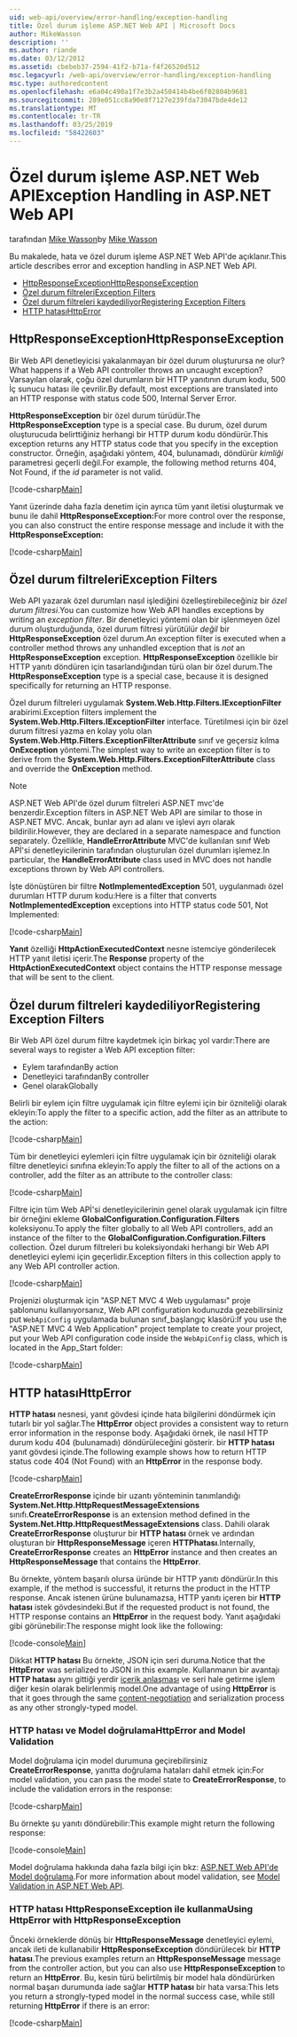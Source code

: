 ```yaml
---
uid: web-api/overview/error-handling/exception-handling
title: Özel durum işleme ASP.NET Web API | Microsoft Docs
author: MikeWasson
description: ''
ms.author: riande
ms.date: 03/12/2012
ms.assetid: cbebeb37-2594-41f2-b71a-f4f26520d512
msc.legacyurl: /web-api/overview/error-handling/exception-handling
msc.type: authoredcontent
ms.openlocfilehash: e6a04c490a1f7e3b2a450414b4be6f02804b9681
ms.sourcegitcommit: 289e051cc8a90e8f7127e239fda73047bde4de12
ms.translationtype: MT
ms.contentlocale: tr-TR
ms.lasthandoff: 03/25/2019
ms.locfileid: "58422603"
---
```

<a name="exception-handling-in-aspnet-web-api"></a><span data-ttu-id="56549-102">Özel durum işleme ASP.NET Web API</span><span class="sxs-lookup"><span data-stu-id="56549-102">Exception Handling in ASP.NET Web API</span></span>
====================
<span data-ttu-id="56549-103">tarafından [Mike Wasson](https://github.com/MikeWasson)</span><span class="sxs-lookup"><span data-stu-id="56549-103">by [Mike Wasson](https://github.com/MikeWasson)</span></span>

<span data-ttu-id="56549-104">Bu makalede, hata ve özel durum işleme ASP.NET Web API'de açıklanır.</span><span class="sxs-lookup"><span data-stu-id="56549-104">This article describes error and exception handling in ASP.NET Web API.</span></span>

- [<span data-ttu-id="56549-105">HttpResponseException</span><span class="sxs-lookup"><span data-stu-id="56549-105">HttpResponseException</span></span>](#httpresponserexception)
- [<span data-ttu-id="56549-106">Özel durum filtreleri</span><span class="sxs-lookup"><span data-stu-id="56549-106">Exception Filters</span></span>](#exception_filters)
- [<span data-ttu-id="56549-107">Özel durum filtreleri kaydediliyor</span><span class="sxs-lookup"><span data-stu-id="56549-107">Registering Exception Filters</span></span>](#registering_exception_filters)
- [<span data-ttu-id="56549-108">HTTP hatası</span><span class="sxs-lookup"><span data-stu-id="56549-108">HttpError</span></span>](#httperror)

<a id="httpresponserexception"></a>
## <a name="httpresponseexception"></a><span data-ttu-id="56549-109">HttpResponseException</span><span class="sxs-lookup"><span data-stu-id="56549-109">HttpResponseException</span></span>

<span data-ttu-id="56549-110">Bir Web API denetleyicisi yakalanmayan bir özel durum oluşturursa ne olur?</span><span class="sxs-lookup"><span data-stu-id="56549-110">What happens if a Web API controller throws an uncaught exception?</span></span> <span data-ttu-id="56549-111">Varsayılan olarak, çoğu özel durumların bir HTTP yanıtının durum kodu, 500 İç sunucu hatası ile çevrilir.</span><span class="sxs-lookup"><span data-stu-id="56549-111">By default, most exceptions are translated into an HTTP response with status code 500, Internal Server Error.</span></span>

<span data-ttu-id="56549-112">**HttpResponseException** bir özel durum türüdür.</span><span class="sxs-lookup"><span data-stu-id="56549-112">The **HttpResponseException** type is a special case.</span></span> <span data-ttu-id="56549-113">Bu durum, özel durum oluşturucuda belirttiğiniz herhangi bir HTTP durum kodu döndürür.</span><span class="sxs-lookup"><span data-stu-id="56549-113">This exception returns any HTTP status code that you specify in the exception constructor.</span></span> <span data-ttu-id="56549-114">Örneğin, aşağıdaki yöntem, 404, bulunamadı, döndürür *kimliği* parametresi geçerli değil.</span><span class="sxs-lookup"><span data-stu-id="56549-114">For example, the following method returns 404, Not Found, if the *id* parameter is not valid.</span></span>

[!code-csharp[Main](exception-handling/samples/sample1.cs)]

<span data-ttu-id="56549-115">Yanıt üzerinde daha fazla denetim için ayrıca tüm yanıt iletisi oluşturmak ve bunu ile dahil **HttpResponseException:**</span><span class="sxs-lookup"><span data-stu-id="56549-115">For more control over the response, you can also construct the entire response message and include it with the **HttpResponseException:**</span></span> 

[!code-csharp[Main](exception-handling/samples/sample2.cs)]

<a id="exception_filters"></a>
## <a name="exception-filters"></a><span data-ttu-id="56549-116">Özel durum filtreleri</span><span class="sxs-lookup"><span data-stu-id="56549-116">Exception Filters</span></span>

<span data-ttu-id="56549-117">Web API yazarak özel durumları nasıl işlediğini özelleştirebileceğiniz bir *özel durum filtresi*.</span><span class="sxs-lookup"><span data-stu-id="56549-117">You can customize how Web API handles exceptions by writing an *exception filter*.</span></span> <span data-ttu-id="56549-118">Bir denetleyici yöntemi olan bir işlenmeyen özel durum oluşturduğunda, özel durum filtresi yürütülür *değil* bir **HttpResponseException** özel durum.</span><span class="sxs-lookup"><span data-stu-id="56549-118">An exception filter is executed when a controller method throws any unhandled exception that is *not* an **HttpResponseException** exception.</span></span> <span data-ttu-id="56549-119">**HttpResponseException** özellikle bir HTTP yanıtı döndüren için tasarlandığından türü olan bir özel durum.</span><span class="sxs-lookup"><span data-stu-id="56549-119">The **HttpResponseException** type is a special case, because it is designed specifically for returning an HTTP response.</span></span>

<span data-ttu-id="56549-120">Özel durum filtreleri uygulamak **System.Web.Http.Filters.IExceptionFilter** arabirimi.</span><span class="sxs-lookup"><span data-stu-id="56549-120">Exception filters implement the **System.Web.Http.Filters.IExceptionFilter** interface.</span></span> <span data-ttu-id="56549-121">Türetilmesi için bir özel durum filtresi yazma en kolay yolu olan **System.Web.Http.Filters.ExceptionFilterAttribute** sınıf ve geçersiz kılma **OnException** yöntemi.</span><span class="sxs-lookup"><span data-stu-id="56549-121">The simplest way to write an exception filter is to derive from the **System.Web.Http.Filters.ExceptionFilterAttribute** class and override the **OnException** method.</span></span>

> [!NOTE]
> <span data-ttu-id="56549-122">ASP.NET Web API'de özel durum filtreleri ASP.NET mvc'de benzerdir.</span><span class="sxs-lookup"><span data-stu-id="56549-122">Exception filters in ASP.NET Web API are similar to those in ASP.NET MVC.</span></span> <span data-ttu-id="56549-123">Ancak, bunlar ayrı ad alanı ve işlevi ayrı olarak bildirilir.</span><span class="sxs-lookup"><span data-stu-id="56549-123">However, they are declared in a separate namespace and function separately.</span></span> <span data-ttu-id="56549-124">Özellikle, **HandleErrorAttribute** MVC'de kullanılan sınıf Web APİ'si denetleyicilerinin tarafından oluşturulan özel durumları işlemez.</span><span class="sxs-lookup"><span data-stu-id="56549-124">In particular, the **HandleErrorAttribute** class used in MVC does not handle exceptions thrown by Web API controllers.</span></span>


<span data-ttu-id="56549-125">İşte dönüştüren bir filtre **NotImplementedException** 501, uygulanmadı özel durumları HTTP durum kodu:</span><span class="sxs-lookup"><span data-stu-id="56549-125">Here is a filter that converts **NotImplementedException** exceptions into HTTP status code 501, Not Implemented:</span></span>

[!code-csharp[Main](exception-handling/samples/sample3.cs)]

<span data-ttu-id="56549-126">**Yanıt** özelliği **HttpActionExecutedContext** nesne istemciye gönderilecek HTTP yanıt iletisi içerir.</span><span class="sxs-lookup"><span data-stu-id="56549-126">The **Response** property of the **HttpActionExecutedContext** object contains the HTTP response message that will be sent to the client.</span></span>

<a id="registering_exception_filters"></a>
## <a name="registering-exception-filters"></a><span data-ttu-id="56549-127">Özel durum filtreleri kaydediliyor</span><span class="sxs-lookup"><span data-stu-id="56549-127">Registering Exception Filters</span></span>

<span data-ttu-id="56549-128">Bir Web API özel durum filtre kaydetmek için birkaç yol vardır:</span><span class="sxs-lookup"><span data-stu-id="56549-128">There are several ways to register a Web API exception filter:</span></span>

- <span data-ttu-id="56549-129">Eylem tarafından</span><span class="sxs-lookup"><span data-stu-id="56549-129">By action</span></span>
- <span data-ttu-id="56549-130">Denetleyici tarafından</span><span class="sxs-lookup"><span data-stu-id="56549-130">By controller</span></span>
- <span data-ttu-id="56549-131">Genel olarak</span><span class="sxs-lookup"><span data-stu-id="56549-131">Globally</span></span>

<span data-ttu-id="56549-132">Belirli bir eylem için filtre uygulamak için filtre eylemi için bir özniteliği olarak ekleyin:</span><span class="sxs-lookup"><span data-stu-id="56549-132">To apply the filter to a specific action, add the filter as an attribute to the action:</span></span>

[!code-csharp[Main](exception-handling/samples/sample4.cs)]

<span data-ttu-id="56549-133">Tüm bir denetleyici eylemleri için filtre uygulamak için bir özniteliği olarak filtre denetleyici sınıfına ekleyin:</span><span class="sxs-lookup"><span data-stu-id="56549-133">To apply the filter to all of the actions on a controller, add the filter as an attribute to the controller class:</span></span>

[!code-csharp[Main](exception-handling/samples/sample5.cs)]

<span data-ttu-id="56549-134">Filtre için tüm Web APİ'si denetleyicilerinin genel olarak uygulamak için filtre bir örneğini ekleme **GlobalConfiguration.Configuration.Filters** koleksiyonu.</span><span class="sxs-lookup"><span data-stu-id="56549-134">To apply the filter globally to all Web API controllers, add an instance of the filter to the **GlobalConfiguration.Configuration.Filters** collection.</span></span> <span data-ttu-id="56549-135">Özel durum filtreleri bu koleksiyondaki herhangi bir Web API denetleyici eylemi için geçerlidir.</span><span class="sxs-lookup"><span data-stu-id="56549-135">Exception filters in this collection apply to any Web API controller action.</span></span>

[!code-csharp[Main](exception-handling/samples/sample6.cs)]

<span data-ttu-id="56549-136">Projenizi oluşturmak için "ASP.NET MVC 4 Web uygulaması" proje şablonunu kullanıyorsanız, Web API configuration kodunuzda gezebilirsiniz put `WebApiConfig` uygulamada bulunan sınıf\_başlangıç klasörü:</span><span class="sxs-lookup"><span data-stu-id="56549-136">If you use the "ASP.NET MVC 4 Web Application" project template to create your project, put your Web API configuration code inside the `WebApiConfig` class, which is located in the App\_Start folder:</span></span>

[!code-csharp[Main](exception-handling/samples/sample7.cs?highlight=5)]

<a id="httperror"></a>
## <a name="httperror"></a><span data-ttu-id="56549-137">HTTP hatası</span><span class="sxs-lookup"><span data-stu-id="56549-137">HttpError</span></span>

<span data-ttu-id="56549-138">**HTTP hatası** nesnesi, yanıt gövdesi içinde hata bilgilerini döndürmek için tutarlı bir yol sağlar.</span><span class="sxs-lookup"><span data-stu-id="56549-138">The **HttpError** object provides a consistent way to return error information in the response body.</span></span> <span data-ttu-id="56549-139">Aşağıdaki örnek, ile nasıl HTTP durum kodu 404 (bulunamadı) döndürüleceğini gösterir. bir **HTTP hatası** yanıt gövdesi içinde.</span><span class="sxs-lookup"><span data-stu-id="56549-139">The following example shows how to return HTTP status code 404 (Not Found) with an **HttpError** in the response body.</span></span>

[!code-csharp[Main](exception-handling/samples/sample8.cs)]

<span data-ttu-id="56549-140">**CreateErrorResponse** içinde bir uzantı yönteminin tanımlandığı **System.Net.Http.HttpRequestMessageExtensions** sınıfı.</span><span class="sxs-lookup"><span data-stu-id="56549-140">**CreateErrorResponse** is an extension method defined in the **System.Net.Http.HttpRequestMessageExtensions** class.</span></span> <span data-ttu-id="56549-141">Dahili olarak **CreateErrorResponse** oluşturur bir **HTTP hatası** örnek ve ardından oluşturan bir **HttpResponseMessage** içeren **HTTPhatası**.</span><span class="sxs-lookup"><span data-stu-id="56549-141">Internally, **CreateErrorResponse** creates an **HttpError** instance and then creates an **HttpResponseMessage** that contains the **HttpError**.</span></span>

<span data-ttu-id="56549-142">Bu örnekte, yöntem başarılı olursa üründe bir HTTP yanıtı döndürür.</span><span class="sxs-lookup"><span data-stu-id="56549-142">In this example, if the method is successful, it returns the product in the HTTP response.</span></span> <span data-ttu-id="56549-143">Ancak istenen ürüne bulunamazsa, HTTP yanıtı içeren bir **HTTP hatası** istek gövdesindeki.</span><span class="sxs-lookup"><span data-stu-id="56549-143">But if the requested product is not found, the HTTP response contains an **HttpError** in the request body.</span></span> <span data-ttu-id="56549-144">Yanıt aşağıdaki gibi görünebilir:</span><span class="sxs-lookup"><span data-stu-id="56549-144">The response might look like the following:</span></span>

[!code-console[Main](exception-handling/samples/sample9.cmd)]

<span data-ttu-id="56549-145">Dikkat **HTTP hatası** Bu örnekte, JSON için seri duruma.</span><span class="sxs-lookup"><span data-stu-id="56549-145">Notice that the **HttpError** was serialized to JSON in this example.</span></span> <span data-ttu-id="56549-146">Kullanmanın bir avantajı **HTTP hatası** aynı gittiği yerdir [içerik anlaşması](../formats-and-model-binding/content-negotiation.md) ve seri hale getirme işlem diğer kesin olarak belirlenmiş model.</span><span class="sxs-lookup"><span data-stu-id="56549-146">One advantage of using **HttpError** is that it goes through the same [content-negotiation](../formats-and-model-binding/content-negotiation.md) and serialization process as any other strongly-typed model.</span></span>

### <a name="httperror-and-model-validation"></a><span data-ttu-id="56549-147">HTTP hatası ve Model doğrulama</span><span class="sxs-lookup"><span data-stu-id="56549-147">HttpError and Model Validation</span></span>

<span data-ttu-id="56549-148">Model doğrulama için model durumuna geçirebilirsiniz **CreateErrorResponse**, yanıtta doğrulama hataları dahil etmek için:</span><span class="sxs-lookup"><span data-stu-id="56549-148">For model validation, you can pass the model state to **CreateErrorResponse**, to include the validation errors in the response:</span></span>

[!code-csharp[Main](exception-handling/samples/sample10.cs)]

<span data-ttu-id="56549-149">Bu örnekte şu yanıtı döndürebilir:</span><span class="sxs-lookup"><span data-stu-id="56549-149">This example might return the following response:</span></span>

[!code-console[Main](exception-handling/samples/sample11.cmd)]

<span data-ttu-id="56549-150">Model doğrulama hakkında daha fazla bilgi için bkz: [ASP.NET Web API'de Model doğrulama](../formats-and-model-binding/model-validation-in-aspnet-web-api.md).</span><span class="sxs-lookup"><span data-stu-id="56549-150">For more information about model validation, see [Model Validation in ASP.NET Web API](../formats-and-model-binding/model-validation-in-aspnet-web-api.md).</span></span>

### <a name="using-httperror-with-httpresponseexception"></a><span data-ttu-id="56549-151">HTTP hatası HttpResponseException ile kullanma</span><span class="sxs-lookup"><span data-stu-id="56549-151">Using HttpError with HttpResponseException</span></span>

<span data-ttu-id="56549-152">Önceki örneklerde dönüş bir **HttpResponseMessage** denetleyici eylemi, ancak ileti de kullanabilir **HttpResponseException** döndürülecek bir **HTTP hatası**.</span><span class="sxs-lookup"><span data-stu-id="56549-152">The previous examples return an **HttpResponseMessage** message from the controller action, but you can also use **HttpResponseException** to return an **HttpError**.</span></span> <span data-ttu-id="56549-153">Bu, kesin türü belirtilmiş bir model hala döndürürken normal başarı durumunda iade sağlar **HTTP hatası** bir hata varsa:</span><span class="sxs-lookup"><span data-stu-id="56549-153">This lets you return a strongly-typed model in the normal success case, while still returning **HttpError** if there is an error:</span></span>

[!code-csharp[Main](exception-handling/samples/sample12.cs)]
